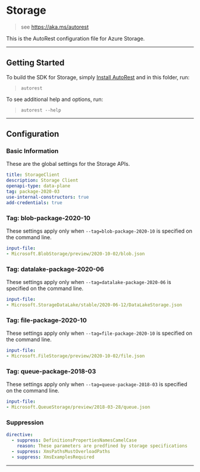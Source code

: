 # Storage

> see https://aka.ms/autorest

This is the AutoRest configuration file for Azure Storage.


---
## Getting Started
To build the SDK for Storage, simply [Install AutoRest](https://aka.ms/autorest/install) and in this folder, run:

> `autorest`

To see additional help and options, run:

> `autorest --help`
---

## Configuration



### Basic Information
These are the global settings for the Storage APIs.

``` yaml
title: StorageClient
description: Storage Client
openapi-type: data-plane
tag: package-2020-03
use-internal-constructors: true
add-credentials: true
```

### Tag: blob-package-2020-10

These settings apply only when `--tag=blob-package-2020-10` is specified on the command line.

``` yaml $(tag) == 'blob-package-2020-10'
input-file:
- Microsoft.BlobStorage/preview/2020-10-02/blob.json
```

### Tag: datalake-package-2020-06

These settings apply only when `--tag=datalake-package-2020-06` is specified on the command line.

``` yaml $(tag) == 'datalake-package-2020-06'
input-file:
- Microsoft.StorageDataLake/stable/2020-06-12/DataLakeStorage.json
```

### Tag: file-package-2020-10

These settings apply only when `--tag=file-package-2020-10` is specified on the command line.

``` yaml $(tag) == 'file-package-2020-10'
input-file:
- Microsoft.FileStorage/preview/2020-10-02/file.json
```

### Tag: queue-package-2018-03

These settings apply only when `--tag=queue-package-2018-03` is specified on the command line.

``` yaml $(tag) == 'queue-package-2018-03'
input-file:
- Microsoft.QueueStorage/preview/2018-03-28/queue.json
```

### Suppression
``` yaml
directive:
  - suppress: DefinitionsPropertiesNamesCamelCase
    reason: These parameters are predfined by storage specifications 
  - suppress: XmsPathsMustOverloadPaths
  - suppress: XmsExamplesRequired
```
---